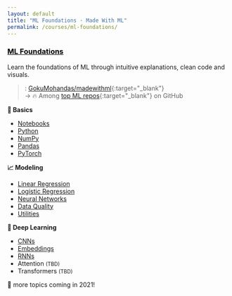```yaml
---
layout: default
title: "ML Foundations · Made With ML"
permalink: /courses/ml-foundations/
---
```


<h3 id="ml-foundations" class="mt-0"><u><a href="{% link _courses/ml-foundations.md %}" style="color: #000;">ML Foundations</a></u></h3>
Learn the foundations of ML through intuitive explanations, clean code and visuals.

> <i class="fab fa-github ai-color-black mr-1"></i>: [GokuMohandas/madewithml](https://github.com/GokuMohandas/madewithml){:target="_blank"}<br>
→ 🔥 Among [top ML repos](https://github.com/topics/deep-learning){:target="_blank"} on GitHub

<div class="row mt-4">
  <div class="col-md-4">
    <b><span class="mr-1">🔢</span> Basics</b>
    <ul>
      <li><a href="{% link _courses/ml-foundations/notebooks.md %}">Notebooks</a></li>
      <li><a href="{% link _courses/ml-foundations/python.md %}">Python</a></li>
      <li><a href="{% link _courses/ml-foundations/numpy.md %}">NumPy</a></li>
      <li><a href="{% link _courses/ml-foundations/pandas.md %}">Pandas</a></li>
      <li><a href="{% link _courses/ml-foundations/pytorch.md %}">PyTorch</a></li>
    </ul>
  </div>
  <div class="col-md-4">
    <b><span class="mr-1">📈</span> Modeling</b>
    <ul>
      <li><a href="{% link _courses/ml-foundations/linear-regression.md %}">Linear Regression</a></li>
      <li><a href="{% link _courses/ml-foundations/logistic-regression.md %}">Logistic Regression</a></li>
      <li><a href="{% link _courses/ml-foundations/neural-networks.md %}">Neural Networks</a></li>
      <li><a href="{% link _courses/ml-foundations/data-quality.md %}">Data Quality</a></li>
      <li><a href="{% link _courses/ml-foundations/utilities.md %}">Utilities</a></li>
    </ul>
  </div>
  <div class="col-md-4">
    <b><span class="mr-1">🤖</span> Deep Learning</b>
    <ul>
      <li><a href="{% link _courses/ml-foundations/convolutional-neural-networks.md %}">CNNs</a></li>
      <li><a href="{% link _courses/ml-foundations/embeddings.md %}">Embeddings</a></li>
      <li><a href="{% link _courses/ml-foundations/recurrent-neural-networks.md %}">RNNs</a></li>
      <li>Attention <small>(TBD)</small></li>
      <li>Transformers <small>(TBD)</small></li>
    </ul>
  </div>
</div>

<span class="ml-1 mr-1"> 📆 </span> more topics coming in 2021!